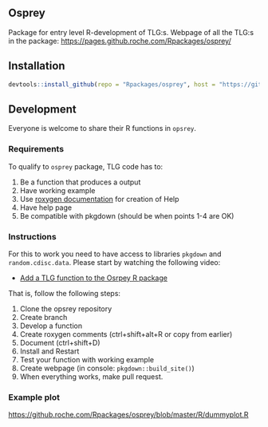 

## Osprey

Package for entry level R-development of TLG:s. Webpage of all the TLG:s in the package: https://pages.github.roche.com/Rpackages/osprey/


## Installation

```r
devtools::install_github(repo = "Rpackages/osprey", host = "https://github.roche.com/api/v3")
```
## Development

Everyone is welcome to share their R functions in `opsrey`.

### Requirements

To qualify to `osprey` package, TLG code has to:

1. Be a function that produces a output
2. Have working example 
3. Use [roxygen documentation](http://r-pkgs.had.co.nz/man.html) for creation of Help
4. Have help page 
5. Be compatible with pkgdown (should be when points 1-4 are OK)

### Instructions

For this to work you need to have access to libraries `pkgdown` and `random.cdisc.data`. Please start by watching the following video:

* [Add a TLG function to the Osrpey R package](https://streamingmedia.roche.com/media/Adding+TLG+functions+to+the+Osprey+R+package/1_4newkk7i)

That is, follow the following steps:

1. Clone the opsrey repository 
1. Create branch
1. Develop a function
1. Create roxygen comments (ctrl+shift+alt+R or copy from earlier)
1. Document (ctrl+shift+D)
1. Install and Restart
1. Test your function with working example
1. Create webpage (in console: `pkgdown::build_site()`)
1. When everything works, make pull request.

### Example plot

https://github.roche.com/Rpackages/osprey/blob/master/R/dummyplot.R


